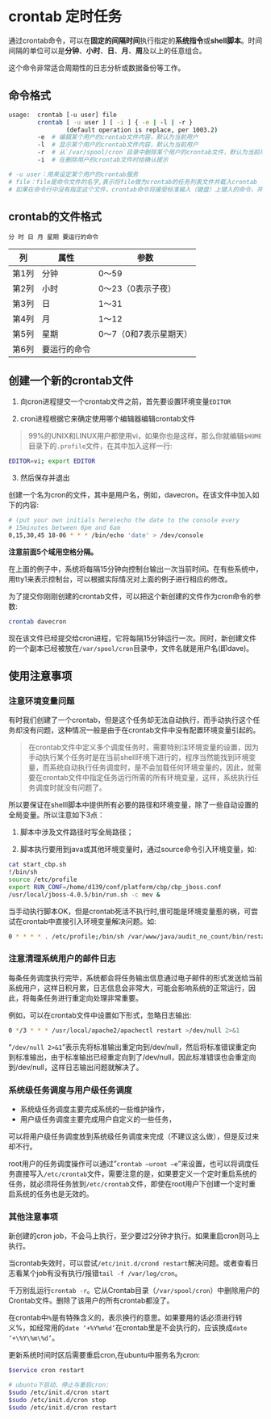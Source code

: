 # crontab 定时任务

通过crontab命令，可以在**固定的间隔时间**执行指定的**系统指令**或**shell脚本**。时间间隔的单位可以是**分钟**、**小时**、**日**、**月**、**周**及以上的任意组合。

这个命令非常适合周期性的日志分析或数据备份等工作。

## 命令格式

```bash
usage:  crontab [-u user] file
        crontab [ -u user ] [ -i ] { -e | -l | -r }
                (default operation is replace, per 1003.2)
        -e  # 编辑某个用户的crontab文件内容，默认为当前用户
        -l  # 显示某个用户的crontab文件内容，默认为当前用户
        -r  # 从`/var/spool/cron`目录中删除某个用户的crontab文件，默认为当前用户
        -i  # 在删除用户的crontab文件时给确认提示

# -u user：用来设定某个用户的crontab服务
# file：file是命令文件的名字,表示将file做为crontab的任务列表文件并载入crontab
# 如果在命令行中没有指定这个文件，crontab命令将接受标准输入（键盘）上键入的命令，并将它们载入crontab
```

## crontab的文件格式

```
分 时 日 月 星期 要运行的命令
```

| 列|属性|参数|
|---|---|---|
|第1列|分钟|0～59
|第2列|小时|0～23（0表示子夜）
|第3列|日|1～31
|第4列|月|1～12
|第5列|星期|0～7（0和7表示星期天）
|第6列|要运行的命令

## 创建一个新的crontab文件

1. 向cron进程提交一个crontab文件之前，首先要设置环境变量`EDITOR`

2. cron进程根据它来确定使用哪个编辑器编辑crontab文件

>99%的UNIX和LINUX用户都使用vi，如果你也是这样，那么你就编辑`$HOME`目录下的`.profile`文件，在其中加入这样一行:

```bash
EDITOR=vi; export EDITOR
```

3. 然后保存并退出

创建一个名为<user>cron的文件，其中<user>是用户名，例如，davecron。在该文件中加入如下的内容:

```bash
# (put your own initials here)echo the date to the console every
# 15minutes between 6pm and 6am
0,15,30,45 18-06 * * * /bin/echo 'date' > /dev/console
```

**注意前面5个域用空格分隔。**

在上面的例子中，系统将每隔15分钟向控制台输出一次当前时间。在有些系统中，用tty1来表示控制台，可以根据实际情况对上面的例子进行相应的修改。

为了提交你刚刚创建的crontab文件，可以把这个新创建的文件作为cron命令的参数:

```bash
crontab davecron
```

现在该文件已经提交给cron进程，它将每隔15分钟运行一次。同时，新创建文件的一个副本已经被放在`/var/spool/cron`目录中，文件名就是用户名(即dave)。

## 使用注意事项

### 注意环境变量问题

有时我们创建了一个crontab，但是这个任务却无法自动执行，而手动执行这个任务却没有问题，这种情况一般是由于在crontab文件中没有配置环境变量引起的。

> 在crontab文件中定义多个调度任务时，需要特别注环境变量的设置，因为手动执行某个任务时是在当前shell环境下进行的，程序当然能找到环境变量，而系统自动执行任务调度时，是不会加载任何环境变量的，因此，就需要在crontab文件中指定任务运行所需的所有环境变量，这样，系统执行任务调度时就没有问题了。

所以要保证在shelll脚本中提供所有必要的路径和环境变量，除了一些自动设置的全局变量。所以注意如下3点：

1. 脚本中涉及文件路径时写全局路径；

2. 脚本执行要用到java或其他环境变量时，通过source命令引入环境变量，如:

```bash
cat start_cbp.sh
!/bin/sh
source /etc/profile
export RUN_CONF=/home/d139/conf/platform/cbp/cbp_jboss.conf
/usr/local/jboss-4.0.5/bin/run.sh -c mev &
```

当手动执行脚本OK，但是crontab死活不执行时,很可能是环境变量惹的祸，可尝试在crontab中直接引入环境变量解决问题。如:

```bash
0 * * * * . /etc/profile;/bin/sh /var/www/java/audit_no_count/bin/restart_audit.sh
```

### 注意清理系统用户的邮件日志

每条任务调度执行完毕，系统都会将任务输出信息通过电子邮件的形式发送给当前系统用户，这样日积月累，日志信息会非常大，可能会影响系统的正常运行，因此，将每条任务进行重定向处理非常重要。 

例如，可以在crontab文件中设置如下形式，忽略日志输出:

```bash
0 */3 * * * /usr/local/apache2/apachectl restart >/dev/null 2>&1
```

“`/dev/null 2>&1`”表示先将标准输出重定向到/dev/null，然后将标准错误重定向到标准输出，由于标准输出已经重定向到了/dev/null，因此标准错误也会重定向到/dev/null，这样日志输出问题就解决了。

### 系统级任务调度与用户级任务调度

- 系统级任务调度主要完成系统的一些维护操作，
- 用户级任务调度主要完成用户自定义的一些任务，

可以将用户级任务调度放到系统级任务调度来完成（不建议这么做），但是反过来却不行。

root用户的任务调度操作可以通过”`crontab –uroot –e`”来设置，也可以将调度任务直接写入`/etc/crontab`文件，需要注意的是，如果要定义一个定时重启系统的任务，就必须将任务放到`/etc/crontab`文件，即使在root用户下创建一个定时重启系统的任务也是无效的。

### 其他注意事项

新创建的cron job，不会马上执行，至少要过2分钟才执行。如果重启cron则马上执行。

当crontab失效时，可以尝试`/etc/init.d/crond restart`解决问题。或者查看日志看某个job有没有执行/报错`tail -f /var/log/cron`。

千万别乱运行`crontab -r`。它从Crontab目录（`/var/spool/cron`）中删除用户的Crontab文件。删除了该用户的所有crontab都没了。

在crontab中`%`是有特殊含义的，表示换行的意思。如果要用的话必须进行转义%，如经常用的`date ‘+%Y%m%d’`在crontab里是不会执行的，应该换成`date ‘+\%Y\%m\%d’`。

更新系统时间时区后需要重启cron,在ubuntu中服务名为cron:

```bash
$service cron restart

# ubuntu下启动、停止与重启cron:
$sudo /etc/init.d/cron start
$sudo /etc/init.d/cron stop
$sudo /etc/init.d/cron restart
```

